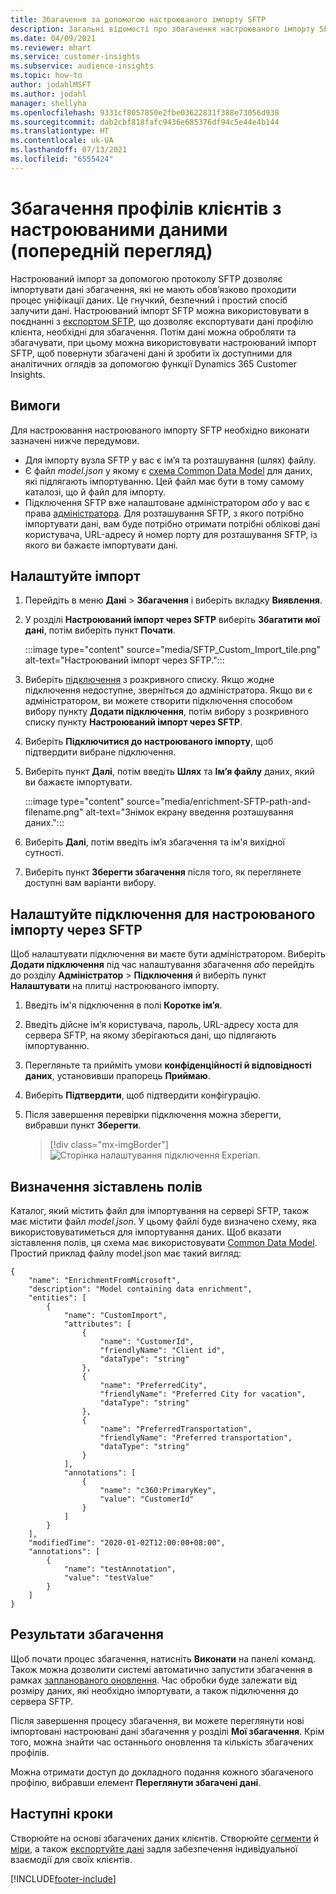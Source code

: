 ```yaml
---
title: Збагачення за допомогою настроюваного імпорту SFTP
description: Загальні відомості про збагачення настроюваного імпорту SFTP.
ms.date: 04/09/2021
ms.reviewer: mhart
ms.service: customer-insights
ms.subservice: audience-insights
ms.topic: how-to
author: jodahlMSFT
ms.author: jodahl
manager: shellyha
ms.openlocfilehash: 9331cf8057850e2fbe03622831f388e73056d938
ms.sourcegitcommit: dab2cbf818fafc9436e685376df94c5e44e4b144
ms.translationtype: HT
ms.contentlocale: uk-UA
ms.lasthandoff: 07/13/2021
ms.locfileid: "6555424"
---
```

# <a name="enrich-customer-profiles-with-custom-data-preview"></a>Збагачення профілів клієнтів з настроюваними даними (попередній перегляд)

Настроюваний імпорт за допомогою протоколу SFTP дозволяє імпортувати дані збагачення, які не мають обов’язково проходити процес уніфікації даних. Це гнучкий, безпечний і простий спосіб залучити дані. Настроюваний імпорт SFTP можна використовувати в поєднанні з [експортом SFTP](export-sftp.md), що дозволяє експортувати дані профілю клієнта, необхідні для збагачення. Потім дані можна обробляти та збагачувати, при цьому можна використовувати настроюваний імпорт SFTP, щоб повернути збагачені дані й зробити їх доступними для аналітичних оглядів за допомогою функції Dynamics 365 Customer Insights.

## <a name="prerequisites"></a>Вимоги

Для настроювання настроюваного імпорту SFTP необхідно виконати зазначені нижче передумови.

- Для імпорту вузла SFTP у вас є ім’я та розташування (шлях) файлу.
- Є файл *model.json* у якому є [схема Common Data Model](/common-data-model/) для даних, які підлягають імпортуванню. Цей файл має бути в тому самому каталозі, що й файл для імпорту.
- Підключення SFTP вже налаштоване адміністратором *або* у вас є права [адміністратора](permissions.md#administrator). Для розташування SFTP, з якого потрібно імпортувати дані, вам буде потрібно отримати потрібні облікові дані користувача, URL-адресу й номер порту для розташування SFTP, із якого ви бажаєте імпортувати дані.


## <a name="configure-the-import"></a>Налаштуйте імпорт

1. Перейдіть в меню **Дані** > **Збагачення** і виберіть вкладку **Виявлення**.

1. У розділі **Настроюваний імпорт через SFTP** виберіть **Збагатити мої дані**, потім виберіть пункт **Почати**.

   :::image type="content" source="media/SFTP_Custom_Import_tile.png" alt-text="Настроюваний імпорт через SFTP.":::

1. Виберіть [підключення](connections.md) з розкривного списку. Якщо жодне підключення недоступне, зверніться до адміністратора. Якщо ви є адміністратором, ви можете створити підключення способом вибору пункту **Додати підключення**, потім вибору з розкривного списку пункту **Настроюваний імпорт через SFTP**.

1. Виберіть **Підключитися до настроюваного імпорту**, щоб підтвердити вибране підключення.

1.  Виберіть пункт **Далі**, потім введіть **Шлях** та **Ім’я файлу** даних, який ви бажаєте імпортувати.

    :::image type="content" source="media/enrichment-SFTP-path-and-filename.png" alt-text="Знімок екрану введення розташування даних.":::

1. Виберіть **Далі**, потім введіть ім’я збагачення та ім'я вихідної сутності. 

1. Виберіть пункт **Зберегти збагачення** після того, як переглянете доступні вам варіанти вибору.

## <a name="configure-the-connection-for-sftp-custom-import"></a>Налаштуйте підключення для настроюваного імпорту через SFTP 

Щоб налаштувати підключення ви маєте бути адміністратором. Виберіть **Додати підключення** під час налаштування збагачення *або* перейдіть до розділу **Адміністратор** > **Підключення** й виберіть пункт **Налаштувати** на плитці настроюваного імпорту.

1. Введіть ім'я підключення в полі **Коротке ім’я**.

1. Введіть дійсне ім’я користувача, пароль, URL-адресу хоста для сервера SFTP, на якому зберігаються дані, що підлягають імпортуванню.

1. Перегляньте та прийміть умови **конфіденційності й відповідності даних**, установивши прапорець **Приймаю**.

1. Виберіть **Підтвердити**, щоб підтвердити конфігурацію.

1. Після завершення перевірки підключення можна зберегти, вибравши пункт **Зберегти**.

   > [!div class="mx-imgBorder"]
   > ![Сторінка налаштування підключення Experian.](media/enrichment-SFTP-connection.png "Сторінка налаштування підключення Experian")


## <a name="defining-field-mappings"></a>Визначення зіставлень полів 

Каталог, який містить файл для імпортування на сервері SFTP, також має містити файл *model.json*. У цьому файлі буде визначено схему, яка використовуватиметься для імпортування даних. Щоб вказати зіставлення полів, ця схема має використовувати [Common Data Model](/common-data-model/). Простий приклад файлу model.json має такий вигляд:

```
{
    "name": "EnrichmentFromMicrosoft",
    "description": "Model containing data enrichment",
    "entities": [
        {
            "name": "CustomImport",
            "attributes": [
                {
                    "name": "CustomerId",
                    "friendlyName": "Client id",
                    "dataType": "string"
                },
                {
                    "name": "PreferredCity",
                    "friendlyName": "Preferred City for vacation",
                    "dataType": "string"
                },
                {
                    "name": "PreferredTransportation",
                    "friendlyName": "Preferred transportation",
                    "dataType": "string"
                }
            ],
            "annotations": [
                {
                    "name": "c360:PrimaryKey",
                    "value": "CustomerId"
                }
            ]
        }
    ],
    "modifiedTime": "2020-01-02T12:00:00+08:00",
    "annotations": [
        {
            "name": "testAnnotation",
            "value": "testValue"
        }
    ]
}
```

## <a name="enrichment-results"></a>Результати збагачення

Щоб почати процес збагачення, натисніть **Виконати** на панелі команд. Також можна дозволити системі автоматично запустити збагачення в рамках [запланованого оновлення](system.md#schedule-tab). Час обробки буде залежати від розміру даних, які необхідно імпортувати, а також підключення до сервера SFTP.

Після завершення процесу збагачення, ви можете переглянути нові імпортовані настроювані дані збагачення у розділі **Мої збагачення**. Крім того, можна знайти час останнього оновлення та кількість збагачених профілів.

Можна отримати доступ до докладного подання кожного збагаченого профілю, вибравши елемент **Переглянути збагачені дані**.

## <a name="next-steps"></a>Наступні кроки

Створюйте на основі збагачених даних клієнтів. Створюйте [сегменти](segments.md) й [міри](measures.md), а також [експортуйте дані](export-destinations.md) задля забезпечення індивідуальної взаємодії для своїх клієнтів.

[!INCLUDE[footer-include](../includes/footer-banner.md)]
